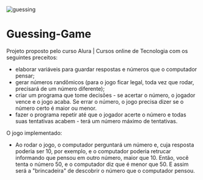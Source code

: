 ![guessing](https://user-images.githubusercontent.com/98756562/197914186-8dcb49d3-a0e9-46e9-a7f9-0ffd6297cefb.png)



# Guessing-Game

Projeto proposto pelo curso Alura | Cursos online de Tecnologia com os seguintes preceitos:

* elaborar variáveis para guardar respostas e números que o computador pensar;
* gerar números randômicos (para o jogo ficar legal, toda vez que rodar, precisará de um número diferente);
* criar um programa que tome decisões - se acertar o número, o jogador vence e o jogo acaba. Se errar o número, o jogo precisa dizer se o número certo é maior ou menor.
* fazer o programa repetir até que o jogador acerte o número e todas suas tentativas acabem - terá um número máximo de tentativas.

O jogo implementado:

* Ao rodar o jogo, o computador perguntará um número e, cuja resposta poderia ser 10, por exemplo, e o computador poderia retrucar informando que pensou em outro número, maior que 10. Então, você tenta o número 50, e o computador diz que é menor que 50. E assim será a "brincadeira" de descobrir o número que o computador pensou.
